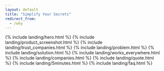 ```yaml
---
layout: default
title: "Simplify Your Secrets"
redirect_from:
  - /why
---
```


{% include landing/hero.html %}
{% include landing/product_screenshot.html %}
{% include landing/trust_companies.html %}
{% include landing/problem.html %}
{% include landing/solution.html %}
{% include landing/works_everywhere.html %}
{% include landing/companies.html %}
{% include landing/quote.html %}
{% include landing/5minutes.html %}
{% include landing/faq.html %}
